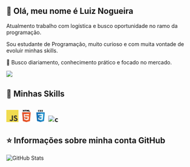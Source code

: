 ## 💜 Olá, meu nome é <strong>Luiz Nogueira</strong>

Atualmento trabalho com logística e busco oportunidade no ramo da programação.

Sou estudante de Programação, muito curioso e com muita vontade de evoluir minhas skills.

🔭 Busco diariamento, conhecimento prático e focado no mercado.

  <a href="https://www.linkedin.com/in/luiz-carlos-nogueira-silva-944a896b/" alt="Linkedin">
  <img src="https://img.shields.io/badge/-Linkedin-0e76a8?style=flat-square&logo=Linkedin&logoColor=white&link=LINK-DO-SEU-LINKEDIN" /></a>

## 🚀 Minhas Skills

<code><img height="32" src="https://raw.githubusercontent.com/github/explore/80688e429a7d4ef2fca1e82350fe8e3517d3494d/topics/javascript/javascript.png" alt="Javascript"/></code>
<code><img height="32" src="https://raw.githubusercontent.com/github/explore/80688e429a7d4ef2fca1e82350fe8e3517d3494d/topics/html/html.png" alt="HTML5"/></code>
<code><img height="32" src="https://raw.githubusercontent.com/github/explore/80688e429a7d4ef2fca1e82350fe8e3517d3494d/topics/css/css.png" alt="CSS"/></code>
<code><img height="32" src="https://cdn.iconscout.com/icon/free/png-512/c-programming-569564.png" alt="c"/></code>
---

## ⭐ Informações sobre minha conta GitHub
![GitHub Stats](https://github-readme-stats.vercel.app/api?username=luizdev13&show_icons=true)
